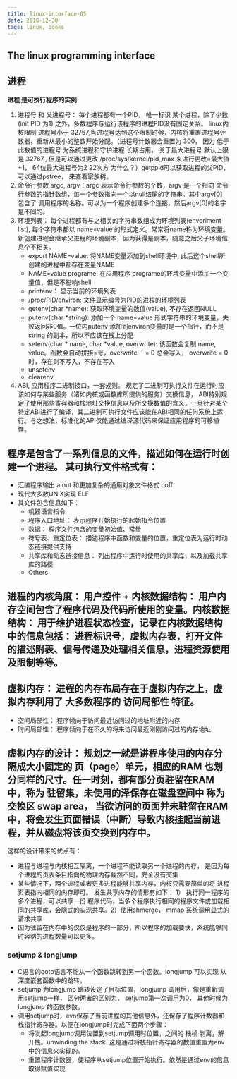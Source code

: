 ```yaml
---
title: linux-interface-05
date: 2018-12-30
tags: linux, books
---
```

The linux programming interface
----------
## 进程
**进程 是可执行程序的实例**
1. 进程号 和 父进程号： 每个进程都有一个PID， 唯一标识 某个进程，除了少数(init PID 为1) 之外，多数程序与运行该程序的进程PID没有固定关系。 linux内核限制 进程号小于 32767,当进程号达到这个限制时候，内核将重置进程号计数器，重新从最小的整数开始分配。（进程号计数器会重置为 300， 因为 低于此数值的进程号 为系统进程和守护进程 长期占用， 关于最大进程号 默认上限是 32767,, 但是可以通过更改 /proc/sys/kernel/pid_max 来进行更改=最大值+1， 64位最大进程号为2 22次方 为什么？）getppid可以获取进程的父PID， 可以通过pstree， 来查看家族树。
2. 命令行参数 argc, argv：argc 表示命令行参数的个数，argv 是一个指向 命令行参数的指针数组，每一个参数指向一个以null结尾的字符串。其中argv[0] 包含了 调用程序的名称。可以为一个程序创建多个连接，然后argv[0]的名字是不同的。
3. 环境列表： 每个进程都有与之相关的字符串数组成为环境列表(envoriment list), 每个字符串都以 name=value 的形式定义。常常将name称为环境变量。新创建进程会继承父进程的环境副本，因为获得是副本，随意之后父子环境信息个不相关。
   * export NAME=value: 将NAME变量添加到shell环境中, 此后这个shell所创建的进程中都存在变量NAME
   * NAME=value programe: 在应用程序 programe的环境变量中添加一个变量值，但是不影响shell
   * printenv： 显示当前的环境列表
   * /proc/PID/environ: 文件显示编号为PID的进程的环境列表
   * getenv(char \*name): 获取环境变量的数值(value), 不存在返回NULL
   * putenv(char \*string): 添加一个 name=value 形式字符串的环境变量，失败返回非0值。一位内putenv 添加到environ变量的是一个指针，而不是string 的副本，所以不应该在栈上分配
   * setenv(char \* name, char \*value, overwrite): 该函数会复制 name, value。函数会自动拼接=号，overwrite ！= 0 总会写入， overwrite = 0时，存在则不写入，不存在写入
   * unsetenv
   * clearenv
4. ABI, 应用程序二进制接口，一套规则。 规定了二进制可执行文件在运行时应该如何与某些服务（诸如内核或函数库所提供的服务）交换信息， ABI特别规定了使用那些寄存器和栈地址交换信息以及所交换数值的含义，一旦针对某个特定ABI进行了编译，其二进制可执行文件应该能在ABI相同的任何系统上运行。与之想法，标准化的API仅能通过编译源代码来保证应用程序的可移植性。
## 程序是包含了一系列信息的文件，描述如何在运行时创建一个进程。 其可执行文件格式有： 
  * 汇编程序输出 a.out 和更加复杂的通用对象文件格式 coff
  * 现代大多数UNIX实现 ELF
  * 其文件包含信息如下：
    * 机器语言指令
    * 程序入口地址： 表示程序开始执行的起始指令位置
    * 数据： 程序文件包含的变量初始值、常量
    * 符号表、重定位表： 描述程序中函数和变量的位置，重定位表为运行时动态链接提供支持
    * 共享库和动态链接信息： 列出程序中运行时使用的共享库，以及加载共享库的路径
    * Others
## 进程的内核角度： 用户控件 + 内核数据结构： 用户内存空间包含了程序代码及代码所使用的变量。内核数据结构： 用于维护进程状态检查，记录在内核数据结构中的信息包括： 进程标识号，虚拟内存表，打开文件的描述附表、信号传递及处理相关信息，进程资源使用及限制等等。
## 虚拟内存： 进程的内存布局存在于虚拟内存之上，虚拟内存利用了 大多数程序的 访问局部性 特征。 
  * 空间局部性： 程序倾向于访问最近访问过的地址附近的内存
  * 时间局部性： 程序倾向于在不久的将来访问最近刚刚访问过的内存地址
## 虚拟内存的设计： 规划之一就是讲程序使用的内存分隔成大小固定的 页（page）单元，相应的RAM 也划分同样的尺寸。任一时刻，都有部分页驻留在RAM中，称为 驻留集，未使用的泽保存在磁盘空间中 称为 交换区 swap area， 当欲访问的页面并未驻留在RAM中，将会发生页面错误（中断）导致内核挂起当前进程，并从磁盘将该页交换到内存中。
这样的设计带来的优点有： 
  * 进程与进程与内核相互隔离，一个进程不能读取另一个进程的内存， 是因为每个进程的页表条目指向的物理内存截然不同，完全没有交集
  * 某些情况下，两个进程或者更多进程能够共享内存，内核只需要简单的将 进程页表指向相同的内存即可。 发生共享内存的情形有如下： 1） 执行同一程序的多个进程，可以共享一份 程序代码，当多个程序执行相同的程序文件或加载相同的共享库，会隐式的实现共享。2）使用shmerge， mmap 系统调用显式的请求共享
  * 因为驻留在内存中的仅仅是程序的一部分，所以程序的加载要快，系统能够同时容纳的进程数量可以更多。
### setjump & longjump
  * C语言的goto语言不能从一个函数跳转到另一个函数。longjump 可以实现 从深度嵌套函数中的跳转。
  * setjump 为longjump 跳转设定了目标位置，longjump 调用后，像是重新调用setjump一样， 区分两者的区别为， setjump第一次调用为0， 其他时候为longjump 的函数参数。
  * 调用setjump时，evn保存了当前进程的其他信息外，还保存了程序计数器和栈指针寄存器。以便在longjump时完成下面两个步骤：
    * 将发起longjump调用位置到setjump调用时位置，之间的 栈桢 剥离，解开栈。unwinding the stack. 这是通过将栈指针寄存器的数值重置为env中的信息来实现的。
    * 重置程序计数器，使程序从setjump位置开始执行。依然是通过env的信息取得赋值实现
